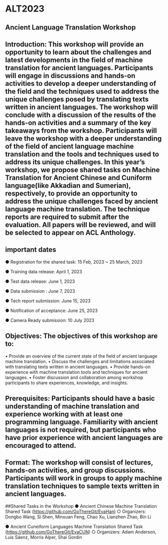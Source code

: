 # ALT2023
## Ancient Language Translation Workshop
## Introduction: This workshop will provide an opportunity to learn about the challenges and latest developments in the field of machine translation for ancient languages. Participants will engage in discussions and hands-on activities to develop a deeper understanding of the field and the techniques used to address the unique challenges posed by translating texts written in ancient languages. The workshop will conclude with a discussion of the results of the hands-on activities and a summary of the key takeaways from the workshop. Participants will leave the workshop with a deeper understanding of the field of ancient language machine translation and the tools and techniques used to address its unique challenges. In this year’s workshop, we propose shared tasks on Machine Translation for Ancient Chinese and Cuniform language(like Akkadian and Sumerian), respectively, to provide an opportunity to address the unique challenges faced by ancient language machine translation. The technique reports are required to submit after the evaluation. All papers will be reviewed, and will be selected to appear on ACL Anthology. 

## important dates
●	Registration for the shared task: 15 Feb, 2023 ~ 25 March, 2023

●	Training data release: April 1, 2023

●	Test data release: June 1, 2023

●	Data submission : June 7, 2023

●	Tech report submission: June 15, 2023

●	Notification of acceptance: June 25, 2023

●	Camera Ready submission:  10 July 2023

## Objectives: The objectives of this workshop are to:
•	Provide an overview of the current state of the field of ancient language machine translation.
•	Discuss the challenges and limitations associated with translating texts written in ancient languages.
•	Provide hands-on experience with machine translation tools and techniques for ancient languages.
•	Foster discussion and collaboration among workshop participants to share experiences, knowledge, and insights.
## Prerequisites: Participants should have a basic understanding of machine translation and experience working with at least one programming language. Familiarity with ancient languages is not required, but participants who have prior experience with ancient languages are encouraged to attend.
## Format: The workshop will consist of lectures, hands-on activities, and group discussions. Participants will work in groups to apply machine translation techniques to sample texts written in ancient languages.

##Shared Tasks in the Workshop
●	Ancient Chinese Machine Translation Shared Task (https://github.com/GoThereGit/EvaHan)
○	Organizers: Dongbo Wang, Si Shen, Minxuan Feng, Chao Xu, Lianzhen Zhao, Bin Li

●	Ancient Cuneiform Languages Machine Translation Shared Task (https://github.com/GoThereGit/EvaCUN) 
○	Organizers: Adam Anderson, Luis Sáenz, Morris Alper, Shai Gordin 


